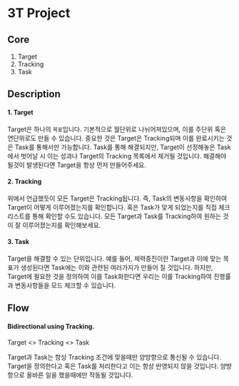 # 3T Project

## Core
1. Target
2. Tracking
3. Task

## Description
#### 1. Target
Target은 하나의 `목표`입니다. 기본적으로 월단위로 나뉘어져있으며, 이를 주단위 혹은 연단위로도 만들 수 있습니다. 중요한 것은 Target은 Tracking되며 이를 완료시키는 것은 Task를 통해서만 가능합니다. Task를 통해 해결되지만, Target이 선정해놓은 Task에서 벗어날 시 이는 성과나 Target의 Tracking 목록에서 제거될 것입니다. 해결해야 될것이 발생된다면 Target을 항상 먼저 만들어주세요.

#### 2. Tracking
위에서 언급했듯이 모든 Target은 Tracking됩니다. 즉, Task의 변동사항을 확인하여 Target이 어떻게 이루어졌는지를 확인합니다. 혹은 Task가 맞게 되었는지를 직접 체크리스트를 통해 확인할 수도 있습니다. 모든 Target과 Task를 Tracking하여 원하는 것이 잘 이루어졌는지를 확인해보세요.

#### 3. Task
Target을 해결할 수 있는 단위입니다. 예를 들어, 체력증진이란 Target과 이에 맞는 목표가 생성된다면 Task에는 이와 관련된 여러가지가 만들어 질 것입니다. 하지만, Target에 필요한 것을 정의하여 이를 Task화한다면 우리는 이를 Tracking하여 진행률과 변동사항들을 모드 체크할 수 있습니다.


## Flow
#### Bidirectional using Tracking.
Target <> Tracking <> Task

Target과 Task는 항상 Tracking 조건에 맞을때만 양방향으로 통신될 수 있습니다. Target을 정의한다고 혹은 Task를 처리한다고 이는 항상 반영되지 않을 것입니다. 양뱡항으로 올바른 일을 했을때에만 작동될 것입니다.




